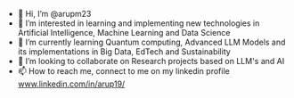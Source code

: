 - 👋 Hi, I’m @arupm23
- 👀 I’m interested in learning and implementing new technologies in Artificial Intelligence, Machine Learning and Data Science
- 🌱 I’m currently learning Quantum computing, Advanced LLM Models and its implementations in Big Data, EdTech and Sustainability
- 🤝 I’m looking to collaborate on Research projects based on LLM's and AI 
- 📫 How to reach me, connect to me on my linkedin profile www.linkedin.com/in/arup19/

<!---
arupm23/arupm23 is a ✨ special ✨ repository because its `README.md` (this file) appears on your GitHub profile.
You can click the Preview link to take a look at your changes.
--->
